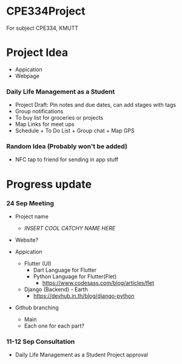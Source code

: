 # CPE334Project
For subject CPE334, KMUTT

# Project Idea
- Appication
- Webpage 

### Daily Life Management as a Student
- Project Draft: Pin notes and due dates, can add stages with tags
- Group notifications
- To buy list for groceries or projects
- Map Links for meet ups
- Schedule + To Do List + Group chat + Map GPS

### Random Idea (Probably won't be added)
- NFC tap to friend for sending in app stuff

# Progress update

### 24 Sep Meeting

- Project name
    - *INSERT COOL CATCHY NAME HERE*

- Website?

- Appication
    - Flutter (UI)
        - Dart Language for Flutter
        - Python Language for Flutter(Flet)
            - https://www.codesass.com/blog/articles/flet
    - Django (Backend) - Earth
        - https://devhub.in.th/blog/django-python

- Github branching
    - Main
    - Each one for each part?

### 11-12 Sep Consultation

- Daily Life Management as a Student Project approval


